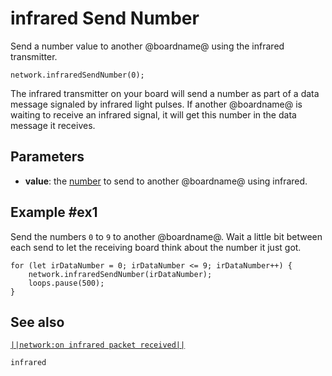 # infrared Send Number

Send a number value to another @boardname@ using the infrared transmitter.

```sig
network.infraredSendNumber(0);
```

The infrared transmitter on your board will send a number as part of a data message signaled by infrared light pulses. If another @boardname@ is waiting to receive an infrared signal, it will get this number in the data message it receives.

## Parameters

* **value**: the [number](types/number) to send to another @boardname@ using infrared.

## Example #ex1

Send the numbers `0` to `9` to another @boardname@. Wait a little bit between each send to let the
receiving board think about the number it just got.

```blocks
for (let irDataNumber = 0; irDataNumber <= 9; irDataNumber++) {
    network.infraredSendNumber(irDataNumber);
    loops.pause(500);
}
```

## See also

[``||network:on infrared packet received||``](/reference/network/on-infrared-packet-received)

```package
infrared
```
